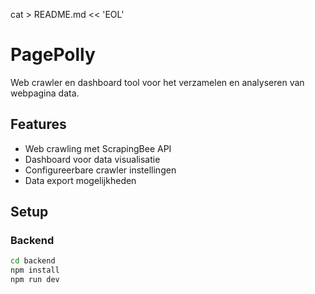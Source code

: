 cat > README.md << 'EOL'
# PagePolly

Web crawler en dashboard tool voor het verzamelen en analyseren van webpagina data.

## Features

- Web crawling met ScrapingBee API
- Dashboard voor data visualisatie
- Configureerbare crawler instellingen
- Data export mogelijkheden

## Setup

### Backend
```bash
cd backend
npm install
npm run dev